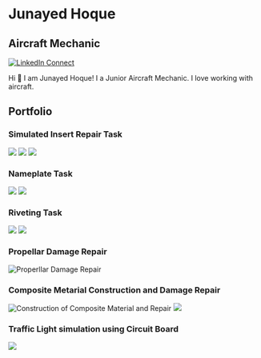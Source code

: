 # Junayed Hoque
## Aircraft Mechanic
[![LinkedIn Connect](https://img.shields.io/badge/%20-Connect-black?color=0072b1&labelColor=212121&logo=linkedin&logoColor=ffffff)](https://www.linkedin.com/in/junayed-hoque)

Hi 👋 I am Junayed Hoque! I a Junior Aircraft Mechanic. I love working with aircraft. 

## Portfolio

### Simulated Insert Repair Task
![](https://i.imgur.com/wSqW2S4.jpg)
![](https://i.imgur.com/qY741AR.jpg)
![](https://i.imgur.com/gJpwkgv.jpg)

### Nameplate Task
![](https://i.imgur.com/z1oXFeu.jpg)
![](https://i.imgur.com/WmE2XiY.jpg)

### Riveting Task

![](https://i.imgur.com/adFpwXS.jpg)
![](https://i.imgur.com/kvpaalA.jpg)


### Propellar Damage Repair
![Properllar Damage Repair](https://i.imgur.com/Uo62udM.jpg)

### Composite Metarial Construction and Damage Repair
![Construction of Composite Material and Repair](https://i.imgur.com/SN2RHzr.jpg)
![](https://i.imgur.com/APg9bYA.jpg)

### Traffic Light simulation using Circuit Board
![](https://i.imgur.com/mW5tQeY.jpg)

